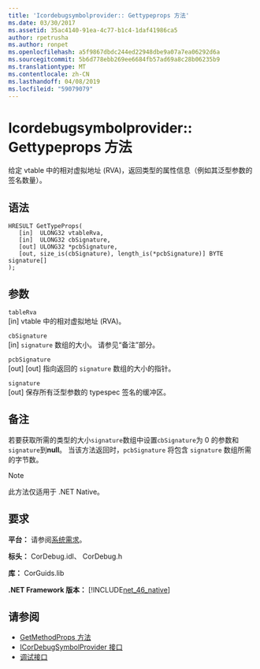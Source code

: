 ```yaml
---
title: 'Icordebugsymbolprovider:: Gettypeprops 方法'
ms.date: 03/30/2017
ms.assetid: 35ac4140-91ea-4c77-b1c4-1daf41986ca5
author: rpetrusha
ms.author: ronpet
ms.openlocfilehash: a5f9867dbdc244ed22948dbe9a07a7ea06292d6a
ms.sourcegitcommit: 5b6d778ebb269ee6684fb57ad69a8c28b06235b9
ms.translationtype: MT
ms.contentlocale: zh-CN
ms.lasthandoff: 04/08/2019
ms.locfileid: "59079079"
---
```

# <a name="icordebugsymbolprovidergettypeprops-method"></a>Icordebugsymbolprovider:: Gettypeprops 方法
给定 vtable 中的相对虚拟地址 (RVA)，返回类型的属性信息（例如其泛型参数的签名数量）。  
  
## <a name="syntax"></a>语法  
  
```  
HRESULT GetTypeProps(  
   [in]  ULONG32 vtableRva,  
   [in]  ULONG32 cbSignature,  
   [out] ULONG32 *pcbSignature,  
   [out, size_is(cbSignature), length_is(*pcbSignature)] BYTE signature[]  
);  
```  
  
## <a name="parameters"></a>参数  
 `tableRva`  
 [in] vtable 中的相对虚拟地址 (RVA)。  
  
 `cbSignature`  
 [in] `signature` 数组的大小。 请参见“备注”部分。  
  
 `pcbSignature`  
 [out] [out] 指向返回的 `signature` 数组的大小的指针。  
  
 `signature`  
 [out] 保存所有泛型参数的 typespec 签名的缓冲区。  
  
## <a name="remarks"></a>备注  
 若要获取所需的类型的大小`signature`数组中设置`cbSignature`为 0 的参数和`signature`到**null**。 当该方法返回时，`pcbSignature` 将包含 `signature` 数组所需的字节数。  
  
> [!NOTE]
>  此方法仅适用于 .NET Native。  
  
## <a name="requirements"></a>要求  
 **平台：** 请参阅[系统需求](../../../../docs/framework/get-started/system-requirements.md)。  
  
 **标头：** CorDebug.idl、 CorDebug.h  
  
 **库：** CorGuids.lib  
  
 **.NET Framework 版本：** [!INCLUDE[net_46_native](../../../../includes/net-46-native-md.md)]  
  
## <a name="see-also"></a>请参阅

- [GetMethodProps 方法](../../../../docs/framework/unmanaged-api/debugging/icordebugsymbolprovider-getmethodprops-method.md)
- [ICorDebugSymbolProvider 接口](../../../../docs/framework/unmanaged-api/debugging/icordebugsymbolprovider-interface.md)
- [调试接口](../../../../docs/framework/unmanaged-api/debugging/debugging-interfaces.md)
